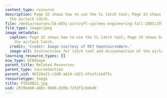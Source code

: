 ```yaml
---
content_type: resource
description: Page 32 shows how to use the CL latch tool; Page 33 shows how to disconnect
  the airlock latch.
file: /media/courses/16-885j-aircraft-systems-engineering-fall-2005/2978be60a08c966883007253f1c8e649_P1010022.jpg
file_type: image/jpeg
image_metadata:
  caption: Page 32 shows how to use the CL latch tool; Page 33 shows how to disconnect
    the airlock latch.
  credit: 'Credit: Image courtesy of MIT OpenCourseWare.'
  image-alt: Instructions for latch tool and disconnection of the airlock hatch.
learning_resource_types: []
ocw_type: OCWImage
parent_title: Related Resources
parent_type: CourseSection
parent_uid: 96328a21-c2d8-a614-cd21-47cefc1ed75c
resourcetype: Image
title: P1010022.jpg
uid: 2978be60-a08c-9668-8300-7253f1c8e649
---
```

